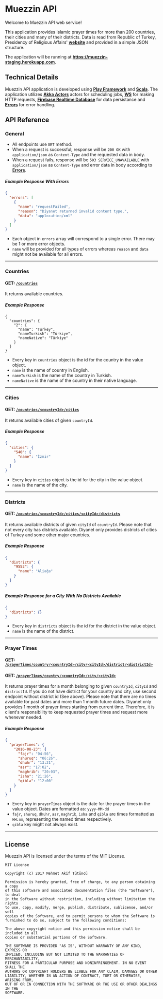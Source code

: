 Muezzin API
=================================

Welcome to Muezzin API web service!

This application provides Islamic prayer times for more than 200 countries, their cities and many of their districts. Data is read from Republic of Turkey, Presidency of Religious Affairs' [**website**](http://www.diyanet.gov.tr) and provided in a simple JSON structure.

The application will be running at **https://muezzin-staging.herokuapp.com**.

Technical Details
--------------
Muezzin API application is developed using [**Play Framework**](https://www.playframework.com/) and [**Scala**](http://www.scala-lang.org/). The application utilizes [**Akka Actors**](http://akka.io/) actors for scheduling jobs, [**WS**](https://www.playframework.com/documentation/latest/ScalaWS) for making HTTP requests, [**Firebase Realtime Database**](https://firebase.google.com/docs/database/) for data persistance and [**Errors**](https://github.com/mehmetakiftutuncu/Errors) for error handling.

API Reference
-------------
### General
* All endpoints use `GET` method.
* When a request is successful, response will be `200 OK` with `application/json` as `Content-Type` and the requested data in body.
* When a request fails, response will be `503 SERVICE_UNAVAILABLE` with `application/json` as `Content-Type` and error data in body according to [**Errors**](https://github.com/mehmetakiftutuncu/Errors). 

##### Example Response With Errors
```json
{
  "errors": [
    {
      "name": "requestFailed",
      "reason": "Diyanet returned invalid content type.",
      "data": "applocation/xml"
    }
  ]
}
```

* Each object in `errors` array will correspond to a single error. There may be 1 or more error objects.
* `name` will be provided for all types of errors whereas `reason` and `data` might not be available for all errors.

***

### Countries
#### GET: [`/countries`](https://muezzin-staging.herokuapp.com/countries)
It returns available countries.

##### Example Response
```
{
  "countries": {
    "2": {
      "name": "Turkey",
      "nameTurkish": "Türkiye",
      "nameNative": "Türkiye"
    }
  }
}
```

* Every key in `countries` object is the id for the country in the value object.
* `name` is the name of country in English.
* `nameTurkish` is the name of the country in Turkish.
* `nameNative` is the name of the country in their native language.

***

### Cities
#### GET: [`/countries/<countryId>/cities`](https://muezzin-staging.herokuapp.com/countries/2/cities)
It returns available cities of given `countryId`.

##### Example Response
```json
{
  "cities": {
    "540": {
      "name": "İzmir"
    }
  }
}
```

* Every key in `cities` object is the id for the city in the value object.
* `name` is the name of the city.

***

### Districts
#### GET: [`/countries/<countryId>/cities/<cityId>/districts`](https://muezzin-staging.herokuapp.com/countries/2/cities/540/districts)
It returns available districts of given `cityId` of `countryId`. Please note that not every city has districts available. Diyanet only provides districts of cities of Turkey and some other major countries.

##### Example Response
```json
{
  "districts": {
    "9552": {
      "name": "Aliağa"
    }
  }
}
```

##### Example Response for a City With No Districts Available
```json
{
  "districts": {}
}
```

* Every key in `districts` object is the id for the district in the value object.
* `name` is the name of the district.

***

### Prayer Times
#### GET: [`/prayerTimes/country/<countryId>/city/<cityId>/district/<districtId>`](https://muezzin-staging.herokuapp.com/prayerTimes/country/2/city/540/district/9560)
#### GET: [`/prayerTimes/country/<countryId>/city/<cityId>`](https://muezzin-staging.herokuapp.com/prayerTimes/country/118/city/16382)
It returns prayer times for a month belonging to given `countryId`, `cityId` and `districtId`. If you do not have district for your country and city, use second endpoint without district id (See above). Please note that there are no times available for past dates and more than 1 month future dates. Diyanet only provides 1 month of prayer times starting from current time. Therefore, it is client's responsibility to keep requested prayer times and request more whenever needed.

##### Example Response
```json
{
  "prayerTimes": {
    "2016-08-23": {
      "fajr": "04:56",
      "shuruq": "06:26",
      "dhuhr": "13:21",
      "asr": "17:02",
      "maghrib": "20:03",
      "isha": "21:26",
      "qibla": "12:00"
    }
  }
}
```

* Every key in ``prayerTimes`` object is the date for the prayer times in the value object. Dates are formatted as: `yyyy-MM-dd`
* `fajr`, `shuruq`, `dhuhr`, `asr`, `maghrib`, `isha` and `qibla` are times formatted as `HH:mm`, representing the named times respectively.
* `qibla` key might not always exist.

***

License
--------------
Muezzin API is licensed under the terms of the MIT License.

```
MIT License

Copyright (c) 2017 Mehmet Akif Tütüncü

Permission is hereby granted, free of charge, to any person obtaining a copy
of this software and associated documentation files (the "Software"), to deal
in the Software without restriction, including without limitation the rights
to use, copy, modify, merge, publish, distribute, sublicense, and/or sell
copies of the Software, and to permit persons to whom the Software is
furnished to do so, subject to the following conditions:

The above copyright notice and this permission notice shall be included in all
copies or substantial portions of the Software.

THE SOFTWARE IS PROVIDED "AS IS", WITHOUT WARRANTY OF ANY KIND, EXPRESS OR
IMPLIED, INCLUDING BUT NOT LIMITED TO THE WARRANTIES OF MERCHANTABILITY,
FITNESS FOR A PARTICULAR PURPOSE AND NONINFRINGEMENT. IN NO EVENT SHALL THE
AUTHORS OR COPYRIGHT HOLDERS BE LIABLE FOR ANY CLAIM, DAMAGES OR OTHER
LIABILITY, WHETHER IN AN ACTION OF CONTRACT, TORT OR OTHERWISE, ARISING FROM,
OUT OF OR IN CONNECTION WITH THE SOFTWARE OR THE USE OR OTHER DEALINGS IN THE
SOFTWARE.
```

